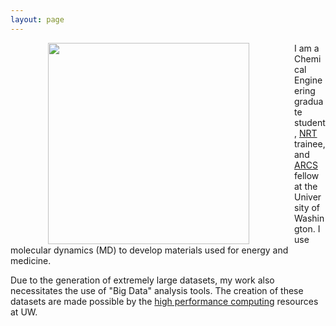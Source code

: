 ```yaml
---
layout: page
---
```


<img align="left" src="{{ site.url }}/assets/professional_wes2.jpg" hspace="60" style="PADDING-RIGHT: 12px" width="322">

I am a Chemical Engineering graduate student, [NRT](http://www.cei.washington.edu/opportunities/direct/) trainee, and [ARCS](http://seattlearcsfoundation.org/) fellow at the University of Washington. I use molecular dynamics (MD) to develop materials used for energy and medicine.

Due to the generation of extremely large datasets, my work also necessitates the use of "Big Data" analysis tools. The creation of these datasets are made possible by the [high performance computing](http://www.washington.edu/itconnect/research/hpc/) resources at UW. 
